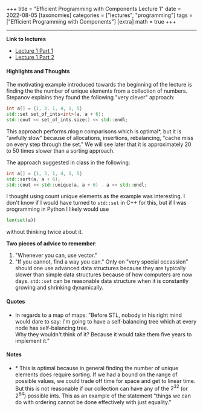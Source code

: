 +++
title = "Efficient Programming with Components Lecture 1"
date = 2022-08-05
[taxonomies]
categories = ["lectures", "programming"]
tags = ["Efficient Programming with Components"]
[extra]
math = true
+++

---
**Link to lectures**
  - [Lecture 1 Part 1](https://www.youtube.com/watch?v=aIHAEYyoTUc&list=PLHxtyCq_WDLXryyw91lahwdtpZsmo4BGD)
  - [Lecture 1 Part 2](https://www.youtube.com/watch?v=DOoO7_yvjQE&list=PLHxtyCq_WDLXryyw91lahwdtpZsmo4BGD&index=2)

#### Highlights and Thoughts
The motivating example introduced towards the beginning of the lecture is finding the the number of unique elements from a collection of numbers.  
Stepanov explains they found the following "very clever" approach:
```c++
int a[] = {1, 3, 1, 4, 1, 5}
std::set set_of_ints<int>(a, a + 6);
std::cout << set_of_ints.size() << std::endl;
```
This approach performs $n \log n$ comparisons which is optimal\*, but it is "awfully slow" because of allocations, insertions, rebalancing, "cache miss on every step through the set."  We will see
later that it is approximately 20 to 50 times slower than a sorting approach.

The approach suggested in class in the following:
```c++
int a[] = {1, 3, 1, 4, 1, 5}
std::sort(a, a + 6);
std::cout << std::unique(a, a + 6) - a << std::endl;
```
I thought using count unique elements as the example was interesting. I don't know if I would have turned to `std::set` in C++ for this, but if I was programming in Python
I likely would use
```python
len(set(a))
``` 
without thinking twice about it.

**Two pieces of advice to remember**:
  1. "Whenever you can, use vector."
  2. "If you cannot, find a way you can."
Only on "very special occassion" should one use advanced data structures because they are typically slower than simple data structures because of how computers are now days.
`std::set` can be reasonable data structure when it is constantly growing and shrinking dynamically.

#### Quotes
  - In regards to a map of maps: "Before STL, nobody in his right mind would dare to say: I'm going to have a self-balancing tree which at every node has self-balancing tree.  
  Why they wouldn't think of it? Because it would take them five years to implement it."

#### Notes
  - \* This is optimal because in general finding the number of unique elements does require sorting.  If we had a bound on the range of possible values, we
  could trade off time for space and get to linear time. But this is not reasonable if our collection can have any of the $2^{32}$ (or $2^{64}$) possible ints.
  This as an example of the statement "things we can do with ordering cannot be done effectively with just equality."

